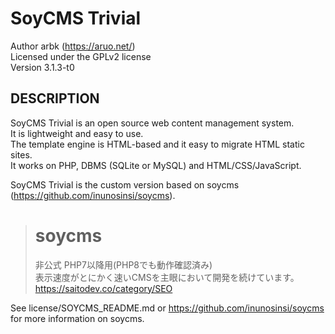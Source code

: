 SoyCMS Trivial
======

Author arbk (https://aruo.net/)  
Licensed under the GPLv2 license  
Version 3.1.3-t0  


DESCRIPTION
-----------

SoyCMS Trivial is an open source web content management system.  
It is lightweight and easy to use.  
The template engine is HTML-based and it easy to migrate HTML static sites.  
It works on PHP, DBMS (SQLite or MySQL) and HTML/CSS/JavaScript.  

SoyCMS Trivial is the custom version based on soycms (https://github.com/inunosinsi/soycms).  

> # soycms
> 非公式 PHP7以降用(PHP8でも動作確認済み)  
> 表示速度がとにかく速いCMSを主眼において開発を続けています。  
> https://saitodev.co/category/SEO  

See license/SOYCMS_README.md or https://github.com/inunosinsi/soycms for more information on soycms.  
